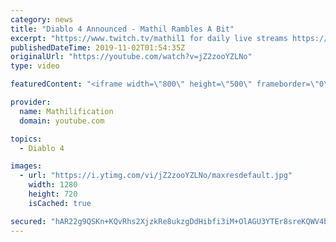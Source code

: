 ```yaml
---
category: news
title: "Diablo 4 Announced - Mathil Rambles A Bit"
excerpt: "https://www.twitch.tv/mathil1 for daily live streams https://twitter.com/MathilExists https://www.instagram.com/mathilexists/ ..."
publishedDateTime: 2019-11-02T01:54:35Z
originalUrl: "https://youtube.com/watch?v=jZ2zooYZLNo"
type: video

featuredContent: "<iframe width=\"800\" height=\"500\" frameborder=\"0\" src=\"https://www.youtube.com/embed/jZ2zooYZLNo\" allow=\"accelerometer; autoplay; encrypted-media; gyroscope; picture-in-picture\" allowfullscreen></iframe>"

provider:
  name: Mathilification
  domain: youtube.com

topics:
  - Diablo 4

images:
  - url: "https://i.ytimg.com/vi/jZ2zooYZLNo/maxresdefault.jpg"
    width: 1280
    height: 720
    isCached: true

secured: "hAR22g9QSKn+KQvRhs2XjzkRe8ukzgDdHibfi3iM+OlAGU3YTEr8sreKQWV4bXv3Gtq+PV7ZjJk0ojOc9Xu5yzTKoP1fxqiLiknsqRPtqTQjHcO7n7m/7yEWAY/tw8xA5ewOQLVWuxFL4hBUv29Ev4Lv+rsc7nsD3kgzDtjBx1/WYvjZdIn3f54u5aXB9W0PFBwbCBUtKyFm7EI2N06z/S8PwkPXCywAKsT6GHVDTAQFtlYrFpFGGXAkbk73HVyLMLFJn0ZtlmbOnxIIUfGkg2GpbNZ5cqqWX8czli9UAvO3CuLMUGG4tR4aw7d8McpUeD7Qyx/SR5k3DRFU7UHOPSaiG/wofAUiCSFZ395uWd4ENtmITzrMDaVANizQW+CXEZPOgjRqOhOD6AY2BdgSgZZhjHzDeAghLEYYjC582wVwrhzE7IIYNGL1YI1IHXho;/6tsBBOantIEHN8yWRTt2g=="
---
```


